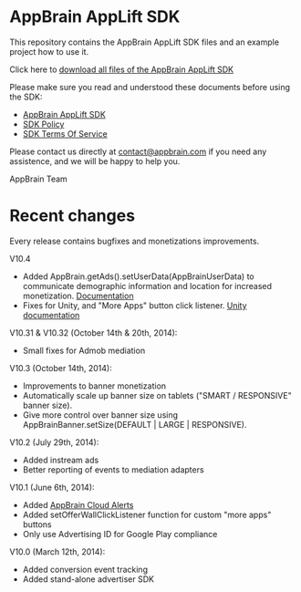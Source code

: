 AppBrain AppLift SDK
===========

This repository contains the AppBrain AppLift SDK files and an example project how to use it.

Click here to [download all files of the AppBrain AppLift SDK](https://github.com/swisscodemonkeys/appbrain-sdk/zipball/master)

Please make sure you read and understood these documents before  using the SDK:
  
  * [AppBrain AppLift SDK](http://www.appbrain.com/info/sdk)
  * [SDK Policy](http://www.appbrain.com/info/sdk-policy)
  * [SDK Terms Of Service](http://www.appbrain.com/info/sdk-tos)

Please contact us directly at contact@appbrain.com if you need any assistence, and we will be happy to help you.

AppBrain Team


Recent changes
============

Every release contains bugfixes and monetizations improvements.

V10.4

  * Added AppBrain.getAds().setUserData(AppBrainUserData) to communicate demographic information and location for increased monetization. [Documentation](http://www.appbrain.com/info/sdk-docs/javadoc/com/appbrain/AppBrainUserData.html)
  * Fixes for Unity, and "More Apps" button click listener. [Unity documentation](http://www.appbrain.com/info/sdk-docs/unity.html)

V10.31 & V10.32 (October 14th & 20th, 2014):

  * Small fixes for Admob mediation

V10.3 (October 14th, 2014):

  * Improvements to banner monetization
  * Automatically scale up banner size on tablets ("SMART / RESPONSIVE" banner size).
  * Give more control over banner size using AppBrainBanner.setSize(DEFAULT | LARGE | RESPONSIVE).

V10.2 (July 29th, 2014):

  * Added instream ads
  * Better reporting of events to mediation adapters

V10.1 (June 6th, 2014):

  * Added [AppBrain Cloud Alerts](http://blog.appbrain.com/2014/07/keep-in-touch-with-your-users-through.html)
  * Added setOfferWallClickListener function for custom "more apps" buttons
  * Only use Advertising ID for Google Play compliance

V10.0 (March 12th, 2014):

  * Added conversion event tracking
  * Added stand-alone advertiser SDK

